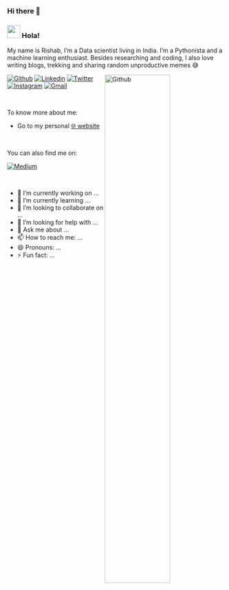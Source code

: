 ### Hi there 👋

<!--img  alt="banner" src="https://github.com/montjoile/montjoile/blob/main/banner.jpg" />-->

### <img src="https://media.giphy.com/media/hvRJCLFzcasrR4ia7z/giphy.gif" width="30px"> Hola!


My name is Rishab, I’m a Data scientist living in India. I’m a Pythonista and a machine learning enthusiast. Besides researching and coding, I also love writing blogs, trekking and sharing random unproductive memes 😅

<img width="55%" align="right" alt="Github" src="https://github.com/montjoile/montjoile/blob/main/image.svg" />

[![Github](https://img.shields.io/badge/-Github-330c83?style=flat&logo=Github&logoColor=white)](https://github.com/rishab-sharma)
[![Linkedin](https://img.shields.io/badge/-LinkedIn-330c83?style=flat&logo=Linkedin&logoColor=white)](https://www.linkedin.com/in/rishab-sharma)
[![Twitter](https://img.shields.io/badge/-Twitter-330c83?style=flat&logo=Twitter&logoColor=white)](https://twitter.com/kraken2309)
[![Instagram](https://img.shields.io/badge/-Instagram-330c83?style=flat&labelColor=330c83&logo=instagram&logoColor=white)](https://www.instagram.com/being_the_pahadi/)
[![Gmail](https://img.shields.io/badge/-Gmail-330c83?style=flat&logo=Gmail&logoColor=white)](mailto:rishabsharmaddn@gmail.com)



&nbsp;

To know more about me:

* Go to my personal [🌐 website](http://www.rishab.co)

&nbsp;

You can also find me on:


[![Medium](https://img.shields.io/badge/-Medium-330c83?style=flat&logo=Medium&logoColor=white)](https://medium.com/@kraken2309)


&nbsp;

- 🔭 I’m currently working on ...
- 🌱 I’m currently learning ...
- 👯 I’m looking to collaborate on ...
- 🤔 I’m looking for help with ...
- 💬 Ask me about ...
- 📫 How to reach me: ...
- 😄 Pronouns: ...
- ⚡ Fun fact: ...
